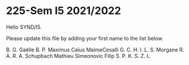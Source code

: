 # 225-Sem I5 2021/2022

Hello SYND/I5.

Please update this file by adding
your first name to the list below.

B. G. Gaëlle
B. P.
Maximus Caïus
MaimeCesalli
G. C.
H. I.
L. S.
Morgane
R. A.
R. A.
Schupbach Mathieu
Simeonovic Filip
S. P.
K. S.
Z. L.

